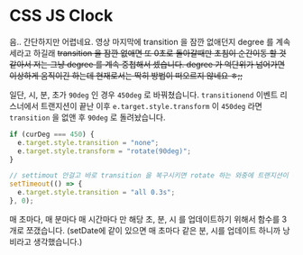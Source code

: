 # CSS JS Clock

음.. 간단하지만 어렵네요. 영상 마지막에 transition 을 잠깐 없애던지 degree 를 계속 세라고 하길래 ~~transition 을 잠깐 없애면 또 0초로 돌아갈때만 초침이 순간이동 할 것 같아서 저는 그냥 degree 를 계속 중첩해서 셌습니다. degree 가 억단위가 넘어가면 이상하게 움직이긴 하는데 현재로서는 딱히 방법이 떠오르지 않네요 ㅎ;;~~

일단, 시, 분, 초가 `90deg` 인 경우 `450deg` 로 바꿔쳤습니다. `transitionend` 이벤트 리스너에서 트랜지션이 끝난 이후 `e.target.style.transform` 이 `450deg` 라면 `transition` 을 없앤 후 `90deg` 로 돌려놨습니다.

```javascript
if (curDeg === 450) {
  e.target.style.transition = "none";
  e.target.style.transform = "rotate(90deg)";
}

// settimout 안걸고 바로 transition 을 복구시키면 rotate 하는 와중에 트랜지션이 적용되는 ?? 그래서 트랜지션 먹은 상태로 바늘이 이동하길래 이렇게 해놨습니다.
setTimeout(() => {
  e.target.style.transition = "all 0.3s";
}, 0);
```

매 초마다, 매 분마다 매 시간마다 만 해당 초, 분, 시 를 업데이트하기 위해서 함수를 3개로 쪼갰습니다. (setDate에 같이 있으면 매 초마다 같은 분, 시를 업데이트 하니까 낭비라고 생각했습니다.)
